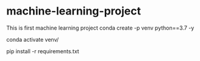 # machine-learning-project
This is first machine learning project
conda create -p venv python==3.7 -y

conda activate venv/

pip install -r requirements.txt
